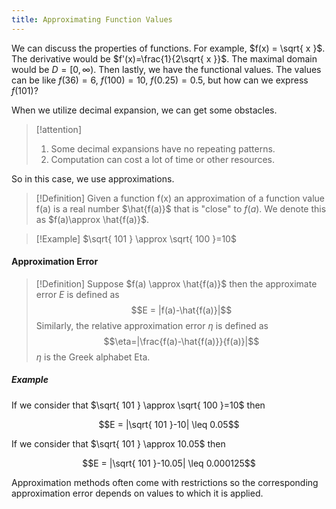 ```yaml
---
title: Approximating Function Values
---
```


We can discuss the properties of functions. For example, $f(x) = \sqrt{ x }$. The derivative would be $f'(x)=\frac{1}{2\sqrt{ x }}$. The maximal domain would be $D = [0, ∞)$. Then lastly, we have the functional values. The values can be like $f(36) = 6$, $f(100)=10$, $f(0.25)=0.5$, but how can we express $f(101)$?

When we utilize decimal expansion, we can get some obstacles.
> [!attention]
> 1. Some decimal expansions have no repeating patterns.
> 2. Computation can cost a lot of time or other resources.

So in this case, we use approximations.
>[!Definition]
>Given a function f(x) an approximation of a function value f(a) is a real number $\hat{f(a)}$ that is "close" to $f(a)$.
>We denote this as $f(a)\approx \hat{f(a)}$.

>[!Example]
>$\sqrt{ 101 } \approx \sqrt{ 100 }=10$

#### Approximation Error
>[!Definition]
>Suppose $f(a) \approx \hat{f(a)}$ then the approximate error $E$ is defined as
>$$E = |f(a)-\hat{f(a)}|$$
>Similarly, the relative approximation error $\eta$ is defined as
>$$\eta=|\frac{f(a)-\hat{f(a)}}{f(a)}|$$
>$\eta$ is the Greek alphabet Eta.

##### Example
If we consider that $\sqrt{ 101 } \approx \sqrt{ 100 }=10$ then

$$E = |\sqrt{ 101 }-10| \leq 0.05$$

If we consider that $\sqrt{ 101 } \approx 10.05$ then

$$E = |\sqrt{ 101 }-10.05| \leq 0.000125$$

Approximation methods often come with restrictions so the corresponding approximation error depends on values to which it is applied.




